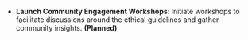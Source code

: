 - **Launch Community Engagement Workshops**: Initiate workshops to facilitate discussions around the ethical guidelines and gather community insights. **(Planned)**